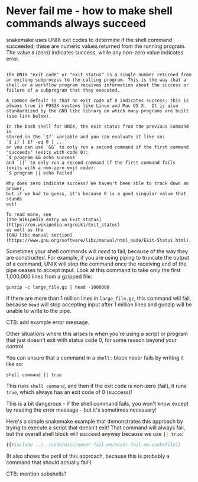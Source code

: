 # Never fail me - how to make shell commands always succeed

snakemake uses UNIX exit codes to determine if the shell command
succeeded; these are numeric values returned from the running
program. The value `0` (zero) indicates success, while any non-zero
value indicates error.


```admonish info title='How should we interpret UNIX exit codes?'

The UNIX "exit code" or "exit status" is a single number returned from
an exiting subprocess to the calling program. This is the way that a
shell or a workflow program receives information about the success or
failure of a subprogram that they executed.

A common default is that an exit code of 0 indicates success; this is
always true in POSIX systems like Linux and Mac OS X.  It is also
standardized by the GNU libc library on which many programs are built
(see link below).

In the bash shell for UNIX, the exit status from the previous command is
stored in the `$?` variable and you can evaluate it like so:
`$ if [ $? -eq 0 ] ...`
or you can use `&&` to only run a second command if the first command "succeeds" (exits with code 0):
`$ program && echo success`
and `||` to only run a second command if the first command fails (exits with a non-zero exit code):
`$ program || echo failed`

Why does zero indicate success? We haven't been able to track down an answer,
but if we had to guess, it's because 0 is a good singular value that stands
out!

To read more, see
[the Wikipedia entry on Exit status](https://en.wikipedia.org/wiki/Exit_status)
as well as the
[GNU libc manual section](https://www.gnu.org/software/libc/manual/html_node/Exit-Status.html).
```

Sometimes your shell commands will _need_ to fail, because of the way they
are constructed. For example, if you are using piping to truncate the
output of a command, UNIX will stop the command once the receiving end of
the pipe ceases to accept input. Look at this command to take only
the first 1,000,000 lines from a gzipped file:

```
gunzip -c large_file.gz | head -1000000 
```

If there are more than 1 million lines in `large_file.gz`, this command
will fail, because `head` will stop accepting input after 1 million lines
and gunzip will be unable to write to the pipe. 

CTB: add example error message.

Other situations where this arises is when you're using a script or
program that just doesn't exit with status code 0, for some reason
beyond your control.

You can ensure that a command in a `shell:` block never fails by
writing it like so:
```
shell command || true
```

This runs `shell command`, and then if the exit code is non-zero
(fail), it runs `true`, which always has an exit code of 0 (success)!

This is a bit dangerous - if the shell command fails, you won't know
except by reading the error message - but it's sometimes necessary!

Here's a simple snakemake example that demonstrates this approach by
trying to execute a script that doesn't exit! That command will always
fail, but the overall shell block will succeed anyway because we
use `|| true`:

```python
{{#include ../../code/misc/never-fail-me/never-fail-me.snakefile}}
```

(It also shows the peril of this approach, because this is probably a command
that should actually fail!)

CTB: mention subshells?
